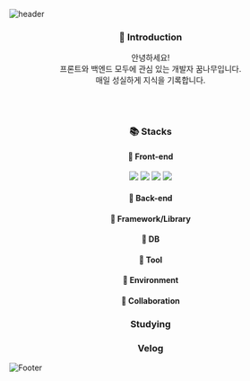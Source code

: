 ![header](https://capsule-render.vercel.app/api?type=waving&color=auto&height=250&section=header&text=Hello,%20I'm%20SooHyeon!&fontSize=60)

<div align=center>

  <h3>🙌 Introduction</h3>
  안녕하세요!<br>
  프론트와 백엔드 모두에 관심 있는 개발자 꿈나무입니다.<br>
  매일 성실하게 지식을 기록합니다.

  <br><br>
  
  <h3>📚 Stacks</h3>
  <h4>💜 Front-end</h4>
  <img src="https://img.shields.io/badge/javascript-F7DF1E?style=flat&logo=React&logoColor=white"/>
  <img src="https://img.shields.io/badge/jquery-0769AD?style=flat&logo=React&logoColor=white"/>
  <img src="https://img.shields.io/badge/html5-E34F26?style=flat&logo=React&logoColor=white"/>
  <img src="https://img.shields.io/badge/css-1572B6?style=flat&logo=React&logoColor=white"/>
  <h4>🤍 Back-end</h4>
  <h4>💜 Framework/Library</h4>
  <h4>🤍 DB</h4>
  <h4>💜 Tool</h4>
  <h4>🤍 Environment</h4>
  <h4>💜 Collaboration</h4>
 
  
  <h3>Studying</h3>

  <h3>Velog</h3>
</div>

![Footer](https://capsule-render.vercel.app/api?type=waving&color=auto&height=250&section=footer)
